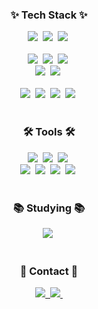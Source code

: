 <h3 align="center">✨ Tech Stack ✨</h3>
<div align="center">
  <img src="https://img.shields.io/badge/React-20232a.svg?style=for-the-badge&logo=react&logoColor=61DAFB" />&nbsp
  <img src="https://img.shields.io/badge/Javascript-F7DF1E.svg?style=for-the-badge&logo=javascript&logoColor=20232a" />&nbsp
  <img src="https://img.shields.io/badge/Next.js-000.svg?style=for-the-badge&logo=Next.js&logoColor=white" />&nbsp
</div>

<br>

<div align="center">
    <img src="https://img.shields.io/badge/Redux-764ABC?style=for-the-badge&logo=Redux&logoColor=ffdd54" />&nbsp
    <img src="https://img.shields.io/badge/React%20Query-FF4154?style=for-the-badge&logo=react%20query&logoColor=white" />&nbsp
  <img src="https://img.shields.io/badge/Zustand-eece4c?style=for-the-badge&logoColor=white" />&nbsp
</div>

<div align="center">
  <img src="https://img.shields.io/badge/Jest-C21325.svg?style=for-the-badge&logo=jest&logoColor=white" />&nbsp
  <img src="https://img.shields.io/badge/react testing library-E33332.svg?style=for-the-badge&logo=testinglibrary&logoColor=white" />&nbsp
</div>


<br>

<div align="center">
  <img src="https://img.shields.io/badge/styled--components-DB7093?style=for-the-badge&logo=styled-components&logoColor=ffd35b" />&nbsp
  <img src="https://img.shields.io/badge/html5-E34F26.svg?style=for-the-badge&logo=html5&logoColor=white" />&nbsp
  <img src="https://img.shields.io/badge/css3-1572B6.svg?style=for-the-badge&logo=css3&logoColor=white" />&nbsp
    <img src="https://img.shields.io/badge/MUI-007FFF.svg?style=for-the-badge&logo=MUI&logoColor=white" />&nbsp
</div>


<br>

<h3 align="center">🛠 Tools 🛠</h3>
<div align="center">
  <img src="https://img.shields.io/badge/Git-F05033.svg?style=for-the-badge&logo=git&logoColor=white" />&nbsp
  <img src="https://img.shields.io/badge/Github-181717.svg?style=for-the-badge&logo=github&logoColor=white" />&nbsp
  <img src="https://img.shields.io/badge/Notion-F3F3F3.svg?style=for-the-badge&logo=notion&logoColor=black" />&nbsp
</div>

<div align="center">
  <img src="https://img.shields.io/badge/Jira-0052CC.svg?style=for-the-badge&logo=Jira&logoColor=37abff" />&nbsp
  <img src="https://img.shields.io/badge/Figma-F24E1E.svg?style=for-the-badge&logo=figma&logoColor=white" />&nbsp
    <img src="https://img.shields.io/badge/Slack-4A154B.svg?style=for-the-badge&logo=Slack&logoColor=white" />&nbsp
  <img src="https://img.shields.io/badge/VSCode-2C2C32.svg?style=for-the-badge&logo=visual-studio-code&logoColor=22ABF3" />&nbsp
</div>

<br>

<h3 align="center">📚 Studying 📚</h3>
<div align="center">
  <img src="https://img.shields.io/badge/Monorepo-6F53F3.svg?style=for-the-badge&logoColor=white" />&nbsp
</div>

<br>

<h3 align="center">👋 Contact 👋</h3>
<div align="center">
  <a href="https://velog.io/@rladbgus1858/posts">
    <img src="https://img.shields.io/badge/Velog-1EBC8F?style=for-the-badge&logo=velog&logoColor=white" />&nbsp
  </a>
  <a href="mailto:cocokiuuu1858@gmail.com">
    <img
      src="https://img.shields.io/badge/cocokiuuu1858@gmail.com-D14836?style=for-the-badge&logo=gmail&logoColor=white"/>&nbsp
  </a>
</div>
